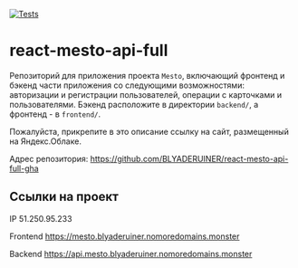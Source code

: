 [![Tests](../../actions/workflows/tests.yml/badge.svg)](../../actions/workflows/tests.yml)
# react-mesto-api-full
Репозиторий для приложения проекта `Mesto`, включающий фронтенд и бэкенд части приложения со следующими возможностями: авторизации и регистрации пользователей, операции с карточками и пользователями. Бэкенд расположите в директории `backend/`, а фронтенд - в `frontend/`. 
  
Пожалуйста, прикрепите в это описание ссылку на сайт, размещенный на Яндекс.Облаке.

Адрес репозитория: https://github.com/BLYADERUINER/react-mesto-api-full-gha

## Ссылки на проект

IP 51.250.95.233

Frontend https://mesto.blyaderuiner.nomoredomains.monster

Backend https://api.mesto.blyaderuiner.nomoredomains.monster
